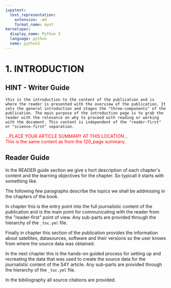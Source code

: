 ```yaml
---
jupytext:
  text_representation:
    extension: .md
    format_name: myst
kernelspec:
  display_name: Python 3
  language: python
  name: python3
---
```


# 1. INTRODUCTION


## HINT - Writer Guide

```{tip}
this is the introduction to the content of the publication and is where the reader is presented with the overview of the publication. It sets the general introduction and stages the "three-components" of the publication. The main purpose of the introduction page is to grab the reader with the relevance on why to proceed with reading or working with the document. This content is independent of the "reader-first" or "science-first" separation.
```

<font color='red'>...PLACE YOUR ARTICLE SUMMARY AT THIS LOCATION...<br>This is the same content as from the 120_page summary.</font>


## Reader Guide

In the READER guide section we give s hort description of each chapter's content and the learning objectives for the chapter. So typicall it starts with something like.

The following few paragraphs describe the topics we shall be addressing in the chapters of the book.

In chapter [](./120_the_publication) this is the entry point into the full journalistic content of the publication and is the main point for communicating with the reader from the "reader-first" point of view. Any sub-parts are provided through the hierarchy of the `_toc.yml` file.

Finally in chapter [](./130_the_metadata) this section of the publication provides the information about satellites, datasources, software and their versions so the user knows from where the source data was obtained.

In the next chapter [](./140_the_science) this is the hands-on guided process for setting up and recreating the data that was used to create the source data for the journalistic content of the S4Y article. Any sub-parts are provided through the hierarchy of the `_toc.yml` file.


In the bibiliography all source citations are provided. 